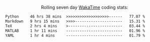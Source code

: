 <p align="center">Rolling seven day <a href="https://wakatime.com/@syrkis"/>WakaTime</a> coding stats:</p>
<!--START_SECTION:waka-->

```txt
Python     46 hrs 38 mins  >>>>>>>>>>>>>>>>>>>------   77.07 %
Markdown   9 hrs 15 mins   >>>>---------------------   15.31 %
TeX        2 hrs 4 mins    >------------------------   03.44 %
MATLAB     1 hr 11 mins    -------------------------   01.96 %
YAML       1 hr 4 mins     -------------------------   01.79 %
```

<!--END_SECTION:waka-->
